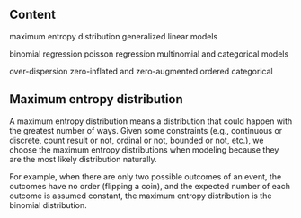 ## Content
maximum entropy distribution
generalized linear models

binomial regression
poisson regression
multinomial and categorical models

over-dispersion
zero-inflated and zero-augmented
ordered categorical



## Maximum entropy distribution

A maximum entropy distribution means a distribution that could happen with the greatest number of ways. Given some constraints (e.g., continuous or discrete, count result or not, ordinal or not, bounded or not, etc.), we choose the maximum entropy distributions when modeling because they are the most likely distribution naturally.

For example, when there are only two possible outcomes of an event, the outcomes have no order (flipping a coin), and the expected number of each outcome is assumed constant, the maximum entropy distribution is the binomial distribution.
